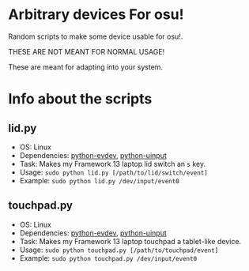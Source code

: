 # Arbitrary devices For osu!
Random scripts to make some device usable for osu!.

THESE ARE NOT MEANT FOR NORMAL USAGE!

These are meant for adapting into your system.

# Info about the scripts
## lid.py
- OS: Linux
- Dependencies: [python-evdev](https://github.com/gvalkov/python-evdev), [python-uinput](https://github.com/pyinput/python-uinput)
- Task: Makes my Framework 13 laptop lid switch an `s` key.
- Usage: `sudo python lid.py [/path/to/lid/switch/event]`
- Example: `sudo python lid.py /dev/input/event0`

## touchpad.py
- OS: Linux
- Dependencies: [python-evdev](https://github.com/gvalkov/python-evdev), [python-uinput](https://github.com/pyinput/python-uinput)
- Task: Makes my Framework 13 laptop touchpad a tablet-like device.
- Usage: `sudo python touchpad.py [/path/to/touchpad/event]`
- Example: `sudo python touchpad.py /dev/input/event0`
